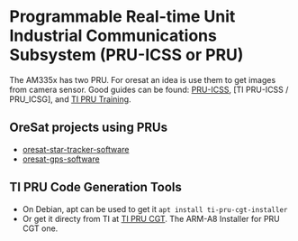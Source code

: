 # Programmable Real-time Unit Industrial Communications Subsystem (PRU-ICSS or PRU)
The AM335x has two PRU. For oresat an idea is use them to get images from camera sensor. Good guides can be found: [PRU-ICSS], [TI PRU-ICSS / PRU_ICSG], and [TI PRU Training].

## OreSat projects using PRUs
 - [oresat-star-tracker-software](https://github.com/oresat/oresat-star-tracker-software)
 - [oresat-gps-software](https://github.com/oresat/oresat-gps-software)

## TI PRU Code Generation Tools
- On Debian, apt can be used to get it `apt install ti-pru-cgt-installer`
- Or get it directy from TI at [TI PRU CGT]. The ARM-A8 Installer for PRU CGT one.

[PRU-ICSS]:https://processors.wiki.ti.com/index.php/PRU-ICSS
[TI PRU-ICSS / PRU_ICSSG]:http://software-dl.ti.com/processor-sdk-linux/esd/docs/latest/linux/Foundational_Components_PRU-ICSS_PRU_ICSSG.html
[TI PRU Training]:https://processors.wiki.ti.com/index.php/PRU_Training:_Hands-on_Labs
[TI PRU CGT]:https://www.ti.com/tool/download/PRU-CGT-2-1

